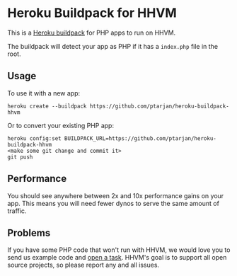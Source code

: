 # Heroku Buildpack for HHVM

This is a [Heroku buildpack](http://devcenter.heroku.com/articles/buildpacks)
for PHP apps to run on HHVM.

The buildpack will detect your app as PHP if it has a `index.php` file in the 
root. 

## Usage

To use it with a new app:

    heroku create --buildpack https://github.com/ptarjan/heroku-buildpack-hhvm

Or to convert your existing PHP app:

    heroku config:set BUILDPACK_URL=https://github.com/ptarjan/heroku-buildpack-hhvm
    <make some git change and commit it>
    git push

## Performance

You should see anywhere between 2x and 10x performance gains on your app. 
This means you will need fewer dynos to serve the same amount of traffic.

## Problems

If you have some PHP code that won't run with HHVM, we would love you to send 
us example code and [open a task](https://github.com/facebook/hiphop-php/). 
HHVM's goal is to support all open source projects, so please report any and 
all issues.
